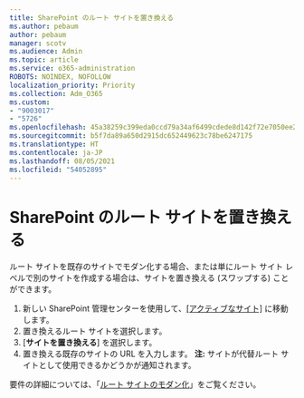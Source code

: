 ```yaml
---
title: SharePoint のルート サイトを置き換える
ms.author: pebaum
author: pebaum
manager: scotv
ms.audience: Admin
ms.topic: article
ms.service: o365-administration
ROBOTS: NOINDEX, NOFOLLOW
localization_priority: Priority
ms.collection: Adm_O365
ms.custom:
- "9003017"
- "5726"
ms.openlocfilehash: 45a38259c399eda0ccd79a34af6499cdede8d142f72e7050ee2f774292a62971
ms.sourcegitcommit: b5f7da89a650d2915dc652449623c78be6247175
ms.translationtype: HT
ms.contentlocale: ja-JP
ms.lasthandoff: 08/05/2021
ms.locfileid: "54052895"
---
```

# <a name="replace-the-sharepoint-root-site"></a>SharePoint のルート サイトを置き換える
ルート サイトを既存のサイトでモダン化する場合、または単にルート サイト レベルで別のサイトを作成する場合は、サイトを置き換える (スワップする) ことができます。

1. 新しい SharePoint 管理センターを使用して、[[アクティブなサイト]](https://admin.microsoft.com/sharepoint?page=siteManagement&modern=true) に移動します。
2. 置き換えるルート サイトを選択します。
3. [**サイトを置き換える**] を選択します。
4. 置き換える既存のサイトの URL を入力します。 **注:** サイトが代替ルート サイトとして使用できるかどうかが通知されます。

要件の詳細については、「[ルート サイトのモダン化](https://docs.microsoft.com/sharepoint/modern-root-site)」をご覧ください。

